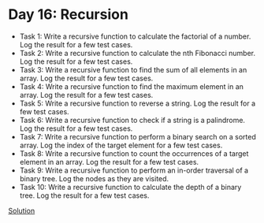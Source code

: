 # Day 16: Recursion

* Task 1: Write a recursive function to calculate the factorial of a number. Log the result for a few test cases.
* Task 2: Write a recursive function to calculate the nth Fibonacci number. Log the result for a few test cases.
* Task 3: Write a recursive function to find the sum of all elements in an array. Log the result for a few test cases.
* Task 4: Write a recursive function to find the maximum element in an array. Log the result for a few test cases.
* Task 5: Write a recursive function to reverse a string. Log the result for a few test cases.
* Task 6: Write a recursive function to check if a string is a palindrome. Log the result for a few test cases.
* Task 7: Write a recursive function to perform a binary search on a sorted array. Log the index of the target element for a few test cases.
* Task 8: Write a recursive function to count the occurrences of a target element in an array. Log the result for a few test cases.
* Task 9: Write a recursive function to perform an in-order traversal of a binary tree. Log the nodes as they are visited.
* Task 10: Write a recursive function to calculate the depth of a binary tree. Log the result for a few test cases.


[Solution](./Day_16_Solution.js)